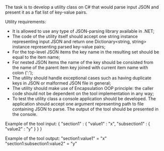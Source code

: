 The task is to develop a utility class on C# that would parse input JSON and present it as a flat list of key-value pairs.


Utility requirements:
+ It is allowed to use any type of JSON-parsing library available in .NET;
+ The code of the utility itself should accept one string instance representing input JSON and return one Dictionary<string, string> instance representing parsed key-value pairs;
+ For the top-level JSON items the key name in the resulting set should be equal to the item name;
+ For nested JSON items the name of the key should be consisted from the name of the parent item key joined with current item name with colon (':');
+ The utility should handle exceptional cases such as having duplicate keys in JSON or malformed JSON file in general;
+ The utility should make use of Encapsulation OOP principle: the caller code should not be dependent on the tool implementation in any way;
+ To test the utility class a console application should be developed. The application should accept one argument representing path to file containing JSON to parse. The output of the tool should be presented in the console.


Example of the tool input:
{
   "section1" : {
      "value1" : "x",
     "subsection1" : {
        "value2" : "y"
      }
   }
}


Example of the tool output:
"section1:value1" = "x"
"section1:subsection1:value2" = "y"

